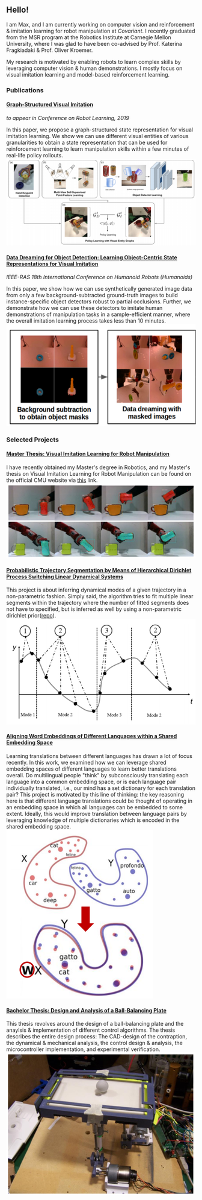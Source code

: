 ## Hello!
I am Max, and I am currently working on computer vision and reinforcement & imitation learning for robot manipulation at *Covariant*.
I recently graduated from the MSR program at the Robotics Institute at Carnegie Mellon University, where I was glad to have been co-advised by Prof. Katerina Fragkiadaki & Prof. Oliver Kroemer. 


My research is motivated by enabling robots to learn complex skills by leveraging computer vision & human demonstrations. I mostly focus on visual imitation learning and model-based reinforcement learning.

### Publications
#### [Graph-Structured Visual Imitation](https://arxiv.org/pdf/1907.05518.pdf)
*to appear in Conference on Robot Learning, 2019*

In this paper, we propose a graph-structured state representation for visual imitation learning. We show we can use different visual entities of various granularities to obtain a state representation that can be used for reinforcement learning to learn manipulation skills within a few minutes of real-life policy rollouts.
![](assets/graph-2.png)

#### [Data Dreaming for Object Detection: Learning Object-Centric State Representations for Visual Imitation](https://www.cs.cmu.edu/~katef/papers/datadreamHumanoids2018.pdf) 
*IEEE-RAS 18th International Conference on Humanoid Robots (Humanoids)*

In this paper, we show how we can use synthetically generated image data from only a few background-subtracted ground-truth images to build instance-specific object detectors robust to partial occlusions. Further, we demonstrate how we can use these detectors to imitate human demonstrations of manipulation tasks in a sample-efficient manner, where the overall imitation learning process takes less than 10 minutes.
![](assets/data_dreaming.png)


### Selected Projects
#### [Master Thesis: Visual Imitation Learning for Robot Manipulation](pdf/MSR_thesis_final.pdf)

I have recently obtained my Master's degree in Robotics, and my Master's thesis on Visual Imitation Learning for Robot Manipulation can be found on the official CMU website via [this]( https://www.ri.cmu.edu/publications/visual-imitation-learning-for-robot-manipulation/) link.
![](assets/master_thesis_vis.png)

#### [Probabilistic Trajectory Segmentation by Means of Hierarchical Dirichlet Process Switching Linear Dynamical Systems](pdf/HDP_SLDS.pdf)

This project is about inferring dynamical modes of a given trajectory in a non-parametric fashion. Simply said, the algorithm tries to fit multiple linear segments within the trajectory where the number of fitted segments does not have to specified, but is inferred as well by using a non-parametric dirichlet prior([repo](https://github.com/msieb1/switching-linear-dynamical-systems)).
![](assets/segmentation.png)

#### [Aligning Word Embeddings of Different Languages within a Shared Embedding Space](pdf/aligning-word-embeddings.pdf)
Learning translations between different languages has drawn a lot of focus recently. In this work, we examined how we can leverage shared embedding spaces of different languages to learn better translations overall. Do multilingual people "think" by subconsciously translating each language into a common embedding space, or is each language pair individually translated, i.e., our mind has a set dictionary for each translation pair? This project is motivated by this line of thinking: the key reasoning here is that different language translations could be thought of operating in an embedding space in which all languages can be embedded to some extent. Ideally, this would improve translation between language pairs by leveraging knowledge of multiple dictionaries which is encoded in the shared embedding space. 
![](assets/aligning.png)
      
#### [Bachelor Thesis: Design and Analysis of a Ball-Balancing Plate](pdf/bachelor_thesis.pdf)

This thesis revolves around the design of a ball-balancing plate and the anaylsis & implementation of different control algorithms. The thesis describes the entire design process: The CAD-design of the contraption, the dynamical & mechanical analysis, the control design & analysis, the microcontroller implementation, and experimental verification.
![](assets/bachelor_thesis_vis.png)

